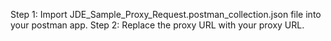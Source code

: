 Step 1: Import JDE_Sample_Proxy_Request.postman_collection.json file into your postman app.
Step 2: Replace the proxy URL with your proxy URL.
